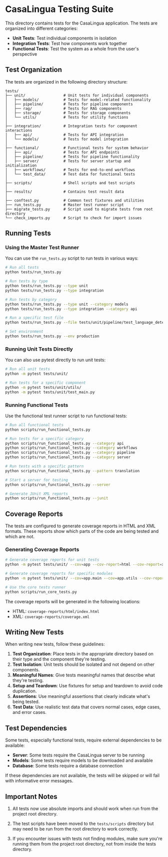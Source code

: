 # CasaLingua Testing Suite

This directory contains tests for the CasaLingua application. The tests are organized into different categories:

- **Unit Tests**: Test individual components in isolation
- **Integration Tests**: Test how components work together
- **Functional Tests**: Test the system as a whole from the user's perspective

## Test Organization

The tests are organized in the following directory structure:

```
tests/
├── unit/                 # Unit tests for individual components
│   ├── models/           # Tests for model-related functionality
│   ├── pipeline/         # Tests for pipeline components
│   ├── rag/              # Tests for RAG components
│   ├── storage/          # Tests for storage components
│   └── utils/            # Tests for utility functions
│
├── integration/          # Integration tests for component interactions
│   ├── api/              # Tests for API integration
│   └── models/           # Tests for model integration
│
├── functional/           # Functional tests for system behavior
│   ├── api/              # Tests for API endpoints
│   ├── pipeline/         # Tests for pipeline functionality
│   ├── server/           # Tests for server startup and initialization
│   ├── workflows/        # Tests for end-to-end workflows
│   └── test_data/        # Test data for functional tests
│
├── scripts/              # Shell scripts and test scripts
│
├── results/              # Contains test result data
│
├── conftest.py           # Common test fixtures and utilities
├── run_tests.py          # Master test runner script
├── migrate_tests.py      # Script used to migrate tests from root directory
└── check_imports.py      # Script to check for import issues
```

## Running Tests

### Using the Master Test Runner

You can use the `run_tests.py` script to run tests in various ways:

```bash
# Run all tests
python tests/run_tests.py

# Run tests by type
python tests/run_tests.py --type unit
python tests/run_tests.py --type integration

# Run tests by category
python tests/run_tests.py --type unit --category models
python tests/run_tests.py --type integration --category api

# Run a specific test file
python tests/run_tests.py --file tests/unit/pipeline/test_language_detection.py

# Set environment
python tests/run_tests.py --env production
```

### Running Unit Tests Directly

You can also use pytest directly to run unit tests:

```bash
# Run all unit tests
python -m pytest tests/unit/

# Run tests for a specific component
python -m pytest tests/unit/utils/
python -m pytest tests/unit/test_main.py
```

### Running Functional Tests

Use the functional test runner script to run functional tests:

```bash
# Run all functional tests
python scripts/run_functional_tests.py

# Run tests for a specific category
python scripts/run_functional_tests.py --category api
python scripts/run_functional_tests.py --category workflows
python scripts/run_functional_tests.py --category pipeline
python scripts/run_functional_tests.py --category server

# Run tests with a specific pattern
python scripts/run_functional_tests.py --pattern translation

# Start a server for testing
python scripts/run_functional_tests.py --server

# Generate JUnit XML reports
python scripts/run_functional_tests.py --junit
```

## Coverage Reports

The tests are configured to generate coverage reports in HTML and XML formats. These reports show which parts of the code are being tested and which are not.

### Generating Coverage Reports

```bash
# Generate coverage reports for unit tests
python -m pytest tests/unit/ --cov=app --cov-report=html --cov-report=xml

# Generate coverage reports for specific modules
python -m pytest tests/unit/ --cov=app.main --cov=app.utils --cov-report=html --cov-report=xml

# Use the core tests runner
python scripts/run_core_tests.py
```

The coverage reports will be generated in the following locations:

- HTML: `coverage-reports/html/index.html`
- XML: `coverage-reports/coverage.xml`

## Writing New Tests

When writing new tests, follow these guidelines:

1. **Test Organization**: Place tests in the appropriate directory based on their type and the component they're testing.
2. **Test Isolation**: Unit tests should be isolated and not depend on other components.
3. **Meaningful Names**: Give tests meaningful names that describe what they're testing.
4. **Setup and Teardown**: Use fixtures for setup and teardown to avoid code duplication.
5. **Assertions**: Use meaningful assertions that clearly indicate what's being tested.
6. **Test Data**: Use realistic test data that covers normal cases, edge cases, and error cases.

## Test Dependencies

Some tests, especially functional tests, require external dependencies to be available:

- **Server**: Some tests require the CasaLingua server to be running
- **Models**: Some tests require models to be downloaded and available
- **Database**: Some tests require a database connection

If these dependencies are not available, the tests will be skipped or will fail with informative error messages.

## Important Notes

1. All tests now use absolute imports and should work when run from the project root directory.

2. The test scripts have been moved to the `tests/scripts` directory but may need to be run from the root directory to work correctly.

3. If you encounter issues with tests not finding modules, make sure you're running them from the project root directory, not from inside the tests directory.